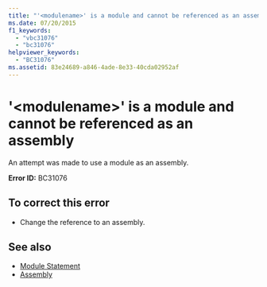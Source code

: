 ```yaml
---
title: "'<modulename>' is a module and cannot be referenced as an assembly"
ms.date: 07/20/2015
f1_keywords: 
  - "vbc31076"
  - "bc31076"
helpviewer_keywords: 
  - "BC31076"
ms.assetid: 83e24689-a846-4ade-8e33-40cda02952af
---
```

# '\<modulename>' is a module and cannot be referenced as an assembly
An attempt was made to use a module as an assembly.  
  
 **Error ID:** BC31076  
  
## To correct this error  
  
-   Change the reference to an assembly.  
  
## See also
- [Module Statement](../../visual-basic/language-reference/statements/module-statement.md)
- [Assembly](../../visual-basic/language-reference/modifiers/assembly.md)
